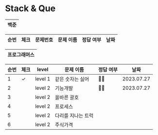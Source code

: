# Stack & Que
|백준|
|---|

| 순번 | 체크                          | 문제번호                | 문제 이름 | 정답 여부 |  날짜             |
|------|---|---|------|---|---|

|프로그래머스|
|---|

| 순번 | 체크                          | level                | 문제 이름 | 정답 여부 |  날짜             |
|------|---|---|------|---|---|
|1| ✓ | level 1 | 같은 숫자는 싫어 | 👌🏻 | 2023.07.27|
|2| | level 2 | 기능개발 | 👌🏻 |2023.07.27 |
|3| | level 2 | 올바른 괄호 |  | |
|4|  | level 2 | 프로세스 |  | |
|5| | level 2 | 다리를 지나는 트럭 |  | |
|6| | level 2 | 주식가격 | | |